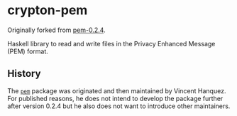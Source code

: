 crypton-pem
===========

Originally forked from [pem-0.2.4](https://hackage.haskell.org/package/pem-0.2.4).

Haskell library to read and write files in the Privacy Enhanced Message (PEM)
format.

History
-------

The [`pem`](https://hackage.haskell.org/package/pem) package was originated
and then maintained by Vincent Hanquez. For published reasons, he does not
intend to develop the package further after version 0.2.4 but he also does not
want to introduce other maintainers.
